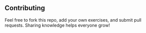 ## Contributing

Feel free to fork this repo, add your own exercises, and submit pull requests. Sharing knowledge helps everyone grow!
